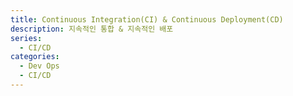 ```yaml
---
title: Continuous Integration(CI) & Continuous Deployment(CD)
description: 지속적인 통합 & 지속적인 배포
series:
  - CI/CD
categories:
  - Dev Ops
  - CI/CD
---
```

